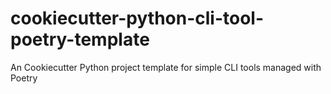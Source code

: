 # cookiecutter-python-cli-tool-poetry-template
An Cookiecutter Python project template for simple CLI tools managed with Poetry
